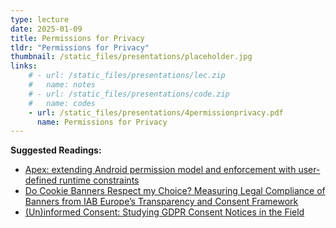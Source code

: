 ```yaml
---
type: lecture
date: 2025-01-09
title: Permissions for Privacy
tldr: "Permissions for Privacy"
thumbnail: /static_files/presentations/placeholder.jpg
links: 
    # - url: /static_files/presentations/lec.zip
    #   name: notes
    # - url: /static_files/presentations/code.zip
    #   name: codes
    - url: /static_files/presentations/4permissionprivacy.pdf
      name: Permissions for Privacy
---
```

**Suggested Readings:**
- [Apex: extending Android permission model and enforcement with user-defined runtime constraints](https://dl.acm.org/doi/10.1145/1755688.1755732)
- [Do Cookie Banners Respect my Choice? Measuring Legal Compliance of Banners from IAB Europe’s Transparency and Consent Framework](https://arxiv.org/abs/1911.09964)
- [(Un)informed Consent: Studying GDPR Consent Notices in the Field](https://dl.acm.org/doi/pdf/10.1145/3319535.3354212)
